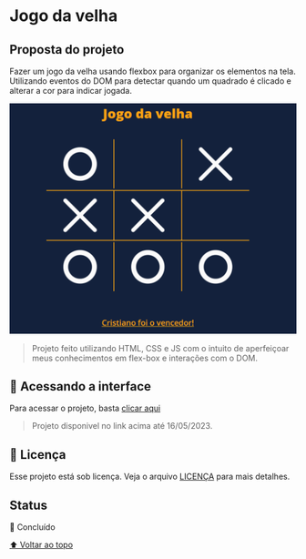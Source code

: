 # Jogo da velha

## Proposta do projeto

Fazer um jogo da velha usando flexbox para organizar os elementos na tela. Utilizando eventos do DOM para detectar quando um quadrado é clicado e alterar a cor para indicar jogada.

<img src="assets/imgProjeto.png" alt="Imagem do projeto desktop" style="width: 600px">

> Projeto feito utilizando HTML, CSS e JS com o intuito de aperfeiçoar meus conhecimentos em flex-box e interações com o DOM.

## 🚀 Acessando a interface

Para acessar o projeto, basta [clicar aqui](https://probable-substance.surge.sh)

> Projeto disponivel no link acima até 16/05/2023.

## 📝 Licença

Esse projeto está sob licença. Veja o arquivo [LICENÇA](LICENSE.md) para mais detalhes.

## Status

🎯 Concluído

[⬆ Voltar ao topo](#Grid-Layout)<br>